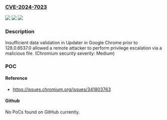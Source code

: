 ### [CVE-2024-7023](https://cve.mitre.org/cgi-bin/cvename.cgi?name=CVE-2024-7023)
![](https://img.shields.io/static/v1?label=Product&message=Chrome&color=blue)
![](https://img.shields.io/static/v1?label=Version&message=128.0.6537.0%3C%20128.0.6537.0%20&color=brighgreen)
![](https://img.shields.io/static/v1?label=Vulnerability&message=Insufficient%20data%20validation%20in%20Updater%20in%20Google%20Chrome%20prior%20to%20128.0.6537.0%20allowed%20a%20remote%20attacker%20to%20perform%20privilege%20escalation%20via%20a%20malicious%20file.%20(Chromium%20security%20severity%3A%20Medium)&color=brighgreen)

### Description

Insufficient data validation in Updater in Google Chrome prior to 128.0.6537.0 allowed a remote attacker to perform privilege escalation via a malicious file. (Chromium security severity: Medium)

### POC

#### Reference
- https://issues.chromium.org/issues/341803763

#### Github
No PoCs found on GitHub currently.

